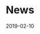 ---
title: 'News'
description: 'News and events'
date: 2019-02-10
url: 'blog'
menu:
  main:
    weight: 4
  footer_secondary:
    weight: 1
summary_type: "summary-row"
header_transparent: false
hero:
  background: ""
  blend_mode: "normal"
  theme: "base"
---